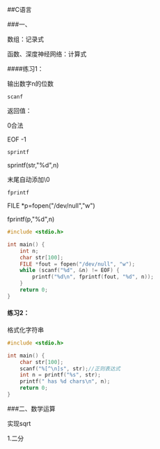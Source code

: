 ##C语言

###一、

数组：记录式

函数、深度神经网络：计算式

####练习1：

输出数字n的位数

`scanf`

返回值：

0合法

EOF -1

`sprintf`

sprintf(str,"%d",n)

末尾自动添加\0 

`fprintf`

FILE *p=fopen("/dev/null","w")

fprintf(p,"%d",n)

```C
#include <stdio.h>

int main() {
    int n;
    char str[100];
    FILE *fout = fopen("/dev/null", "w");
    while (scanf("%d", &n) != EOF) {
        printf("%d\n", fprintf(fout, "%d", n));
    }
    return 0;
}
```



#### 练习2：

格式化字符串

```c
#include <stdio.h>

int main() {
    char str[100];
    scanf("%[^\n]s", str);//正则表达式
    int n = printf("%s", str);
    printf(" has %d chars\n", n);
    return 0;
}
```



###二、数学运算

实现sqrt

1.二分